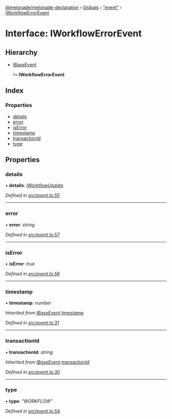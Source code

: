[@melonade/melonade-declaration](../README.md) › [Globals](../globals.md) › ["event"](../modules/_event_.md) › [IWorkflowErrorEvent](_event_.iworkflowerrorevent.md)

# Interface: IWorkflowErrorEvent

## Hierarchy

* [IBaseEvent](_event_.ibaseevent.md)

  ↳ **IWorkflowErrorEvent**

## Index

### Properties

* [details](_event_.iworkflowerrorevent.md#details)
* [error](_event_.iworkflowerrorevent.md#error)
* [isError](_event_.iworkflowerrorevent.md#iserror)
* [timestamp](_event_.iworkflowerrorevent.md#timestamp)
* [transactionId](_event_.iworkflowerrorevent.md#transactionid)
* [type](_event_.iworkflowerrorevent.md#type)

## Properties

###  details

• **details**: *[IWorkflowUpdate](_event_.iworkflowupdate.md)*

*Defined in [src/event.ts:55](https://github.com/devit-tel/melonade-declaration/blob/f57d96e/src/event.ts#L55)*

___

###  error

• **error**: *string*

*Defined in [src/event.ts:57](https://github.com/devit-tel/melonade-declaration/blob/f57d96e/src/event.ts#L57)*

___

###  isError

• **isError**: *true*

*Defined in [src/event.ts:56](https://github.com/devit-tel/melonade-declaration/blob/f57d96e/src/event.ts#L56)*

___

###  timestamp

• **timestamp**: *number*

*Inherited from [IBaseEvent](_event_.ibaseevent.md).[timestamp](_event_.ibaseevent.md#timestamp)*

*Defined in [src/event.ts:31](https://github.com/devit-tel/melonade-declaration/blob/f57d96e/src/event.ts#L31)*

___

###  transactionId

• **transactionId**: *string*

*Inherited from [IBaseEvent](_event_.ibaseevent.md).[transactionId](_event_.ibaseevent.md#transactionid)*

*Defined in [src/event.ts:30](https://github.com/devit-tel/melonade-declaration/blob/f57d96e/src/event.ts#L30)*

___

###  type

• **type**: *"WORKFLOW"*

*Defined in [src/event.ts:54](https://github.com/devit-tel/melonade-declaration/blob/f57d96e/src/event.ts#L54)*
